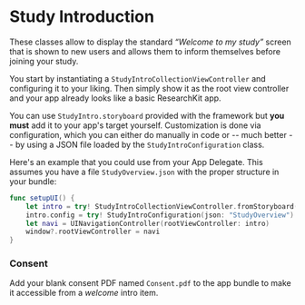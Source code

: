 Study Introduction
==================

These classes allow to display the standard _“Welcome to my study”_ screen that is shown to new users and allows them to inform themselves before joining your study.

You start by instantiating a `StudyIntroCollectionViewController` and configuring it to your liking.
Then simply show it as the root view controller and your app already looks like a basic ResearchKit app.

You can use `StudyIntro.storyboard` provided with the framework but **you must** add it to your app's target yourself.
Customization is done via configuration, which you can either do manually in code or -- much better -- by using a JSON file loaded by the `StudyIntroConfiguration` class.

Here's an example that you could use from your App Delegate.
This assumes you have a file `StudyOverview.json` with the proper structure in your bundle:

```swift
func setupUI() {
    let intro = try! StudyIntroCollectionViewController.fromStoryboard("StudyIntro")
	intro.config = try! StudyIntroConfiguration(json: "StudyOverview")
	let navi = UINavigationController(rootViewController: intro)
	window?.rootViewController = navi
}
```

### Consent

Add your blank consent PDF named `Consent.pdf` to the app bundle to make it accessible from a _welcome_ intro item.
